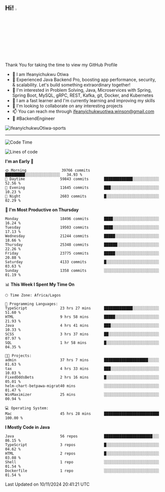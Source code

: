 <!-- BLOG-POST-LIST:START --><!-- BLOG-POST-LIST:END -->

## Hi! <img src="https://media.giphy.com/media/hvRJCLFzcasrR4ia7z/giphy.gif" width="4%"> 

Thank You for taking the time to view my GitHub Profile

- 👋 I am Ifeanyichukwu Otiwa
- 🚀 Experienced Java Backend Pro, boosting app performance, security, & scalability. Let's build something extraordinary together!
- 👀 I'm interested in Problem Solving, Java, Microservices with Spring, Spring Boot, MySQL, gRPC, REST, Kafka, git, Docker, and Kubernetes
- 🌱 I am a fast learner and I'm currently learning and improving my skills
- 💞️ I'm looking to collaborate on any interesting projects
- 📫 You can reach me through ifeanyichukwuotiwa.winson@gmail.com
- 🚀 #BackendEngineer

<p align="left" marginTop="10px"> <img src="https://komarev.com/ghpvc/?username=ifeanyichukwuOtiwa-sports&label=Profile%20views&color=0e75b6&style=for-the-badge" alt="ifeanyichukwuOtiwa-sports" /> </p>

***

<!--START_SECTION:waka-->
![Code Time](http://img.shields.io/badge/Code%20Time-3%2C119%20hrs%2033%20mins-blue)

![Lines of code](https://img.shields.io/badge/From%20Hello%20World%20I%27ve%20Written-28.4%20million%20lines%20of%20code-blue)

**I'm an Early 🐤** 

```text
🌞 Morning                39766 commits       █████████░░░░░░░░░░░░░░░░   34.93 % 
🌆 Daytime                59843 commits       █████████████░░░░░░░░░░░░   52.56 % 
🌃 Evening                11645 commits       ███░░░░░░░░░░░░░░░░░░░░░░   10.23 % 
🌙 Night                  2603 commits        █░░░░░░░░░░░░░░░░░░░░░░░░   02.29 % 
```
📅 **I'm Most Productive on Thursday** 

```text
Monday                   18496 commits       ████░░░░░░░░░░░░░░░░░░░░░   16.24 % 
Tuesday                  19503 commits       ████░░░░░░░░░░░░░░░░░░░░░   17.13 % 
Wednesday                21244 commits       █████░░░░░░░░░░░░░░░░░░░░   18.66 % 
Thursday                 25348 commits       ██████░░░░░░░░░░░░░░░░░░░   22.26 % 
Friday                   23775 commits       █████░░░░░░░░░░░░░░░░░░░░   20.88 % 
Saturday                 4133 commits        █░░░░░░░░░░░░░░░░░░░░░░░░   03.63 % 
Sunday                   1358 commits        ░░░░░░░░░░░░░░░░░░░░░░░░░   01.19 % 
```


📊 **This Week I Spent My Time On** 

```text
🕑︎ Time Zone: Africa/Lagos

💬 Programming Languages: 
TypeScript               23 hrs 27 mins      █████████████░░░░░░░░░░░░   51.60 % 
HTML                     9 hrs 58 mins       █████░░░░░░░░░░░░░░░░░░░░   21.93 % 
Java                     4 hrs 41 mins       ███░░░░░░░░░░░░░░░░░░░░░░   10.33 % 
SCSS                     3 hrs 37 mins       ██░░░░░░░░░░░░░░░░░░░░░░░   07.97 % 
SQL                      1 hr 58 mins        █░░░░░░░░░░░░░░░░░░░░░░░░   04.35 % 

🐱‍💻 Projects: 
admin                    37 hrs 7 mins       ████████████████████░░░░░   81.63 % 
tax                      4 hrs 33 mins       ███░░░░░░░░░░░░░░░░░░░░░░   10.03 % 
FixedOddsBets            2 hrs 16 mins       █░░░░░░░░░░░░░░░░░░░░░░░░   05.01 % 
helm-chart-betpawa-migrat40 mins             ░░░░░░░░░░░░░░░░░░░░░░░░░   01.47 % 
WinMaximizer             25 mins             ░░░░░░░░░░░░░░░░░░░░░░░░░   00.94 % 

💻 Operating System: 
Mac                      45 hrs 28 mins      █████████████████████████   100.00 % 
```

**I Mostly Code in Java** 

```text
Java                     56 repos            ██████████████████████░░░   86.15 % 
TypeScript               3 repos             █░░░░░░░░░░░░░░░░░░░░░░░░   04.62 % 
HTML                     2 repos             █░░░░░░░░░░░░░░░░░░░░░░░░   03.08 % 
Shell                    1 repo              ░░░░░░░░░░░░░░░░░░░░░░░░░   01.54 % 
Dockerfile               1 repo              ░░░░░░░░░░░░░░░░░░░░░░░░░   01.54 % 
```




 Last Updated on 10/11/2024 20:41:21 UTC
<!--END_SECTION:waka-->

<!--
<p align="center">
![trophy](https://github-profile-trophy.vercel.app/?username=ifeanyichukwuOtiwa-sports&theme=onedark) (https://github.com/ryo-ma/github-profile-trophy)
</p>
-->

<!---
ifeanyi-otiwa/ifeanyi-otiwa is a ✨ special ✨ repository because its `README.md` (this file) appears on your GitHub profile.
You can click the Preview link to take a look at your changes.
--->
